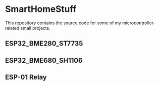 # SmartHomeStuff

This repository contains the source code for some of my microcontroller-related small projects. 

## ESP32_BME280_ST7735

## ESP32_BME680_SH1106

## ESP-01 Relay
